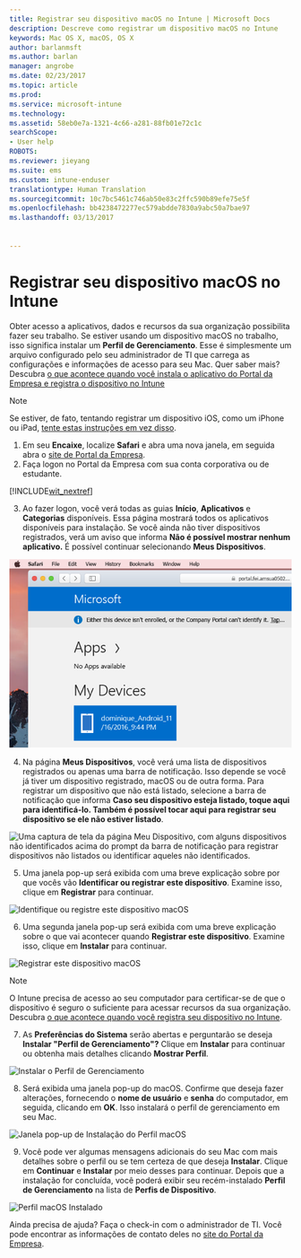 ```yaml
---
title: Registrar seu dispositivo macOS no Intune | Microsoft Docs
description: Descreve como registrar um dispositivo macOS no Intune
keywords: Mac OS X, macOS, OS X
author: barlanmsft
ms.author: barlan
manager: angrobe
ms.date: 02/23/2017
ms.topic: article
ms.prod: 
ms.service: microsoft-intune
ms.technology: 
ms.assetid: 58eb0e7a-1321-4c66-a281-88fb01e72c1c
searchScope:
- User help
ROBOTS: 
ms.reviewer: jieyang
ms.suite: ems
ms.custom: intune-enduser
translationtype: Human Translation
ms.sourcegitcommit: 10c7bc5461c746ab50e83c2ffc590b89efe75e5f
ms.openlocfilehash: bb4238472277ec579abdde7830a9abc50a7bae97
ms.lasthandoff: 03/13/2017


---
```


# <a name="enroll-your-macos-device-in-intune"></a>Registrar seu dispositivo macOS no Intune

Obter acesso a aplicativos, dados e recursos da sua organização possibilita fazer seu trabalho. Se estiver usando um dispositivo macOS no trabalho, isso significa instalar um __Perfil de Gerenciamento__. Esse é simplesmente um arquivo configurado pelo seu administrador de TI que carrega as configurações e informações de acesso para seu Mac. Quer saber mais? Descubra [o que acontece quando você instala o aplicativo do Portal da Empresa e registra o dispositivo no Intune](what-happens-if-you-install-the-company-portal-app-and-enroll-your-device-in-intune-ios.md)

  > [!NOTE]
  > Se estiver, de fato, tentando registrar um dispositivo iOS, como um iPhone ou iPad, [tente estas instruções em vez disso](enroll-your-device-in-intune-ios.md).

1. Em seu __Encaixe__, localize __Safari__ e abra uma nova janela, em seguida abra o [site de Portal da Empresa](http://portal.manage.microsoft.com).
2. Faça logon no Portal da Empresa com sua conta corporativa ou de estudante.

  [!INCLUDE[wit_nextref](includes/end-user-password-guidance.md)]

3. Ao fazer logon, você verá todas as guias __Início__, __Aplicativos__ e __Categorias__ disponíveis. Essa página mostrará todos os aplicativos disponíveis para instalação. Se você ainda não tiver dispositivos registrados, verá um aviso que informa **Não é possível mostrar nenhum aplicativo.** É possível continuar selecionando __Meus Dispositivos__.

 ![Uma captura de tela da página de aterrissagem do portal da Web com o portal da Web mostrando que nenhum aplicativo pode ser instalado ainda, com um botão Meus Dispositivos abaixo.](./media/macOS_enroll_001_landing_page.png)

4. Na página __Meus Dispositivos__, você verá uma lista de dispositivos registrados ou apenas uma barra de notificação. Isso depende se você já tiver um dispositivo registrado, macOS ou de outra forma. Para registrar um dispositivo que não está listado, selecione a barra de notificação que informa __Caso seu dispositivo esteja listado, toque aqui para identificá-lo. Também é possível tocar aqui para registrar seu dispositivo se ele não estiver listado__.

  ![Uma captura de tela da página Meu Dispositivo, com alguns dispositivos não identificados acima do prompt da barra de notificação para registrar dispositivos não listados ou identificar aqueles não identificados.](./media/macOS_enroll_002_tap_here_banner.png)

5. Uma janela pop-up será exibida com uma breve explicação sobre por que vocês vão __Identificar ou registrar este dispositivo__. Examine isso, clique em __Registrar__ para continuar.

 ![Identifique ou registre este dispositivo macOS](./media/macOS_enroll_003_IDenroll_popup.png)

6. Uma segunda janela pop-up será exibida com uma breve explicação sobre o que vai acontecer quando __Registrar este dispositivo__. Examine isso, clique em __Instalar__ para continuar.

 ![Registrar este dispositivo macOS](./media/macOS_enroll_004_enroll_popup.png)

  > [!NOTE]
  > O Intune precisa de acesso ao seu computador para certificar-se de que o dispositivo é seguro o suficiente para acessar recursos da sua organização. Descubra [o que acontece quando você registra seu dispositivo no Intune](what-happens-if-you-install-the-Company-Portal-app-and-enroll-your-device-in-intune-ios.md).

7. As __Preferências do Sistema__ serão abertas e perguntarão se deseja __Instalar "Perfil de Gerenciamento"?__ Clique em __Instalar__ para continuar ou obtenha mais detalhes clicando __Mostrar Perfil__.

 ![Instalar o Perfil de Gerenciamento](./media/macOS_enroll_005_sysprefs_mgmt_profile.png)

8. Será exibida uma janela pop-up do macOS. Confirme que deseja fazer alterações, fornecendo o __nome de usuário__ e __senha__ do computador, em seguida, clicando em __OK__. Isso instalará o perfil de gerenciamento em seu Mac.

 ![Janela pop-up de Instalação do Perfil macOS](./media/macOS_enroll_006_sysprefs_admin_login.png)

9. Você pode ver algumas mensagens adicionais do seu Mac com mais detalhes sobre o perfil ou se tem certeza de que deseja __Instalar__. Clique em __Continuar__ e __Instalar__ por meio desses para continuar. Depois que a instalação for concluída, você poderá exibir seu recém-instalado __Perfil de Gerenciamento__ na lista de __Perfis de Dispositivo__.

 ![Perfil macOS Instalado](./media/macOS_enroll_007_sysprefs_installed_profile.png)

Ainda precisa de ajuda? Faça o check-in com o administrador de TI. Você pode encontrar as informações de contato deles no [site do Portal da Empresa](http://portal.manage.microsoft.com).

